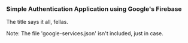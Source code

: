 ### Simple Authentication Application using Google's Firebase

The title says it all, fellas.

Note: The file 'google-services.json' isn't included, just in case.